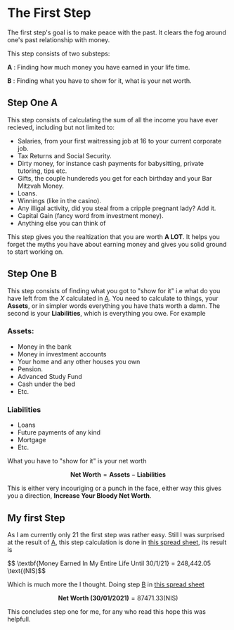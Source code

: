 # The First Step

The first step's goal is to make peace with the past. It clears the fog around one's past relationship with money.

This step consists of two substeps:

**A** : Finding how much money you have earned in your life time. 

**B** : Finding what you have to show for it, what is your net worth.

## Step One A

This step consists of calculating the sum of all the income you have ever recieved, including but not limited to:

- Salaries, from your first waitressing job at 16 to your current corporate job.
- Tax Returns and Social Security.
- Dirty money, for instance cash payments for babysitting, private tutoring, tips etc.
- Gifts, the couple hundereds you get for each birthday and your Bar Mitzvah Money.
- Loans.
- Winnings (like in the casino).
- Any illigal activity, did you steal from a cripple pregnant lady? Add it.
- Capital Gain (fancy word from investment money).
- Anything else you can think of

This step gives you the realtization that you are worth **A LOT**. It helps you forget the myths you have about earning money and gives you solid ground to start working on.

## Step One B

This step consists of finding what you got to "show for it" i.e what do you have left from the *X* calculated in [A](#step-one-a). You need to calculate to things, your **Assets**, or in simpler words everything you have thats worth a damn. The second is your **Liabilities**, which is everything you owe. For example

### Assets:

- Money in the bank
- Money in investment accounts
- Your home and any other houses you own
- Pension.
- Advanced Study Fund
- Cash under the bed
- Etc.

### Liabilities

- Loans
- Future payments of any kind
- Mortgage
- Etc.

What you have to "show for it" is your net worth

$$ \textbf{Net Worth} = \textbf{Assets} - \textbf{Liabilities}$$

This is either very incouriging or a punch in the face, either way this gives you a direction, **Increase Your Bloody Net Worth**.

## My first Step

As I am currently only 21 the first step was rather easy. Still I was surprised at the result of [A](#step-one-a), this step calculation is done in [this spread sheet](Step1A.csv), its result is 

$$ \textbf{Money Earned In My Entire Life Until 30/1/21} = 248,442.05 \text{(NIS)$$

Which is much more the I thought. Doing step [B](#step-one-b) in [this spread sheet](Step1B.csv) 

$$ \textbf{Net Worth (30/01/2021)} = 87471.33 \text{(NIS)}
$$

This concludes step one for me, for any who read this hope this was helpfull.

